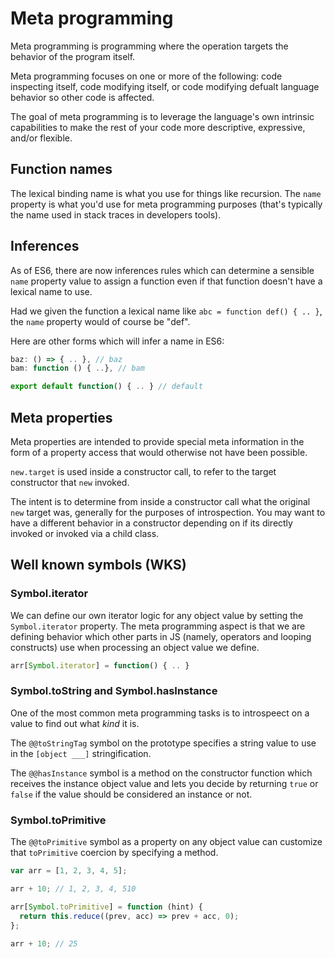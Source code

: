 # Meta programming

Meta programming is programming where the operation targets the behavior of the program itself.

Meta programming focuses on one or more of the following: code inspecting itself, code modifying itself, or code modifying defualt language behavior so other code is affected.

The goal of meta programming is to leverage the language's own intrinsic capabilities to make the rest of your code more descriptive, expressive, and/or flexible.

## Function names

The lexical binding name is what you use for things like recursion. The `name` property is what you'd use for meta programming purposes (that's typically the name used in stack traces in developers tools).

## Inferences

As of ES6, there are now inferences rules which can determine a sensible `name` property value to assign a function even if that function doesn't have a lexical name to use.

Had we given the function a lexical name like `abc = function def() { .. }`, the `name` property would of course be "def".

Here are other forms which will infer a name in ES6:

```js
baz: () => { .. }, // baz
bam: function () { ..}, // bam

export default function() { .. } // default
```

## Meta properties

Meta properties are intended to provide special meta information in the form of a property access that would otherwise not have been possible.

`new.target` is used inside a constructor call, to refer to the target constructor that `new` invoked.

The intent is to determine from inside a constructor call what the original `new` target was, generally for the purposes of introspection. You may want to have a different behavior in a constructor depending on if its directly invoked or invoked via a child class.

## Well known symbols (WKS)

### Symbol.iterator

We can define our own iterator logic for any object value by setting the `Symbol.iterator` property. The meta programming aspect is that we are defining behavior which other parts in JS (namely, operators and looping constructs) use when processing an object value we define.

```js
arr[Symbol.iterator] = function() { .. }
```

### Symbol.toString and Symbol.hasInstance

One of the most common meta programming tasks is to introspeect on a value to find out what _kind_ it is.

The `@@toStringTag` symbol on the prototype specifies a string value to use in the `[object ___]` stringification.

The `@@hasInstance` symbol is a method on the constructor function which receives the instance object value and lets you decide by returning `true` or `false` if the value should be considered an instance or not.

### Symbol.toPrimitive

The `@@toPrimitive` symbol as a property on any object value can customize that `toPrimitive` coercion by specifying a method.

```js
var arr = [1, 2, 3, 4, 5];

arr + 10; // 1, 2, 3, 4, 510

arr[Symbol.toPrimitive] = function (hint) {
  return this.reduce((prev, acc) => prev + acc, 0);
};

arr + 10; // 25
```
